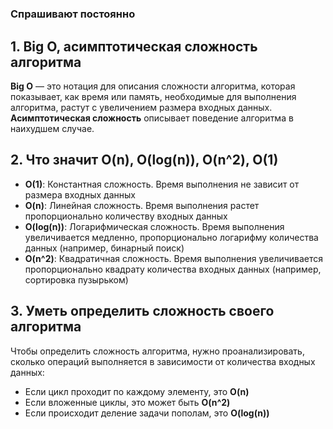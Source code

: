 #
### Спрашивают постоянно

## 1. Big O, асимптотическая сложность алгоритма

**Big O** — это нотация для описания сложности алгоритма, которая показывает, как время или память, необходимые для выполнения алгоритма, растут с увеличением размера входных данных. **Асимптотическая сложность** описывает поведение алгоритма в наихудшем случае.

## 2. Что значит O(n), O(log(n)), O(n^2), O(1)

- **O(1)**: Константная сложность. Время выполнения не зависит от размера входных данных
- **O(n)**: Линейная сложность. Время выполнения растет пропорционально количеству входных данных
- **O(log(n))**: Логарифмическая сложность. Время выполнения увеличивается медленно, пропорционально логарифму количества данных (например, бинарный поиск)
- **O(n^2)**: Квадратичная сложность. Время выполнения увеличивается пропорционально квадрату количества входных данных (например, сортировка пузырьком)

## 3. Уметь определить сложность своего алгоритма

Чтобы определить сложность алгоритма, нужно проанализировать, сколько операций выполняется в зависимости от количества входных данных:

- Если цикл проходит по каждому элементу, это **O(n)**
- Если вложенные циклы, это может быть **O(n^2)**
- Если происходит деление задачи пополам, это **O(log(n))**